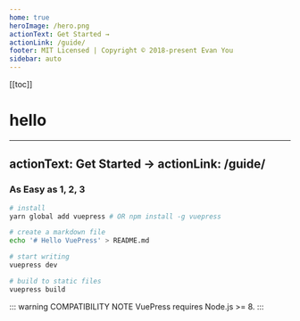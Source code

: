 ```yaml
---
home: true
heroImage: /hero.png
actionText: Get Started →
actionLink: /guide/
footer: MIT Licensed | Copyright © 2018-present Evan You
sidebar: auto
---
```


[[toc]]
# hello
---
actionText: Get Started →
actionLink: /guide/
---
### As Easy as 1, 2, 3

``` bash
# install
yarn global add vuepress # OR npm install -g vuepress

# create a markdown file
echo '# Hello VuePress' > README.md

# start writing
vuepress dev

# build to static files
vuepress build
```

::: warning COMPATIBILITY NOTE
VuePress requires Node.js >= 8.
:::
